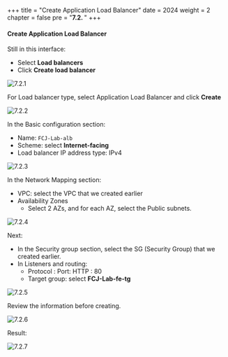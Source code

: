+++
title = "Create Application Load Balancer"
date = 2024
weight = 2
chapter = false
pre = "<b>7.2. </b>"
+++

#### Create Application Load Balancer

Still in this interface:

- Select **Load balancers**
- Click **Create load balancer**

![7.2.1](/images/7-configure-alb/7.2.1.png)

For Load balancer type, select Application Load Balancer and click **Create**

![7.2.2](/images/7-configure-alb/7.2.2.png)

In the Basic configuration section:

- Name: `FCJ-Lab-alb`
- Scheme: select **Internet-facing**
- Load balancer IP address type: IPv4

![7.2.3](/images/7-configure-alb/7.2.3.png)

In the Network Mapping section:

- VPC: select the VPC that we created earlier
- Availability Zones
  - Select 2 AZs, and for each AZ, select the Public subnets.

![7.2.4](/images/7-configure-alb/7.2.4.png)

Next:

- In the Security group section, select the SG (Security Group) that we created earlier.
- In Listeners and routing:
  - Protocol : Port: HTTP : 80
  - Target group: select **FCJ-Lab-fe-tg**

![7.2.5](/images/7-configure-alb/7.2.5.png)

Review the information before creating.

![7.2.6](/images/7-configure-alb/7.2.6.png)

Result:

![7.2.7](/images/7-configure-alb/7.2.7.png)
